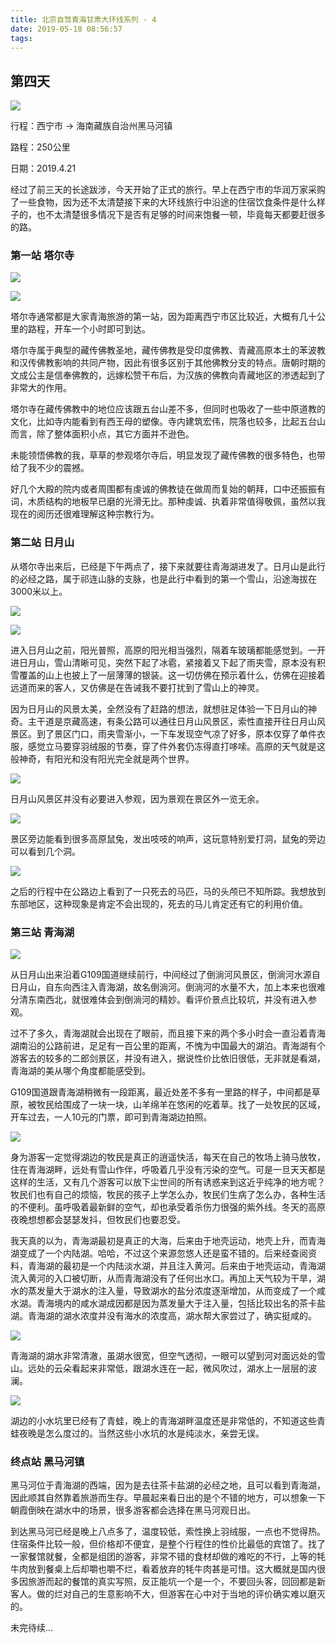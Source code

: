 ```yaml
---
title: 北京自驾青海甘肃大环线系列 - 4
date: 2019-05-18 08:56:57
tags:
---
```


## 第四天

![](https://kuring.oss-cn-beijing.aliyuncs.com/qinghai/day4-1.png)

行程：西宁市 -> 海南藏族自治州黑马河镇

路程：250公里

日期：2019.4.21

经过了前三天的长途跋涉，今天开始了正式的旅行。早上在西宁市的华润万家采购了一些食物，因为还不太清楚接下来的大环线旅行中沿途的住宿饮食条件是什么样子的，也不太清楚很多情况下是否有足够的时间来饱餐一顿，毕竟每天都要赶很多的路。

### 第一站 塔尔寺

![](https://kuring.oss-cn-beijing.aliyuncs.com/qinghai/day4-2.jpg)

![](https://kuring.oss-cn-beijing.aliyuncs.com/qinghai/day4-9.jpg)

塔尔寺通常都是大家青海旅游的第一站，因为距离西宁市区比较近，大概有几十公里的路程，开车一个小时即可到达。

塔尔寺属于典型的藏传佛教圣地，藏传佛教是受印度佛教、青藏高原本土的苯波教和汉传佛教影响的共同产物，因此有很多区别于其他佛教分支的特点。唐朝时期的文成公主是信奉佛教的，远嫁松赞干布后，为汉族的佛教向青藏地区的渗透起到了非常大的作用。

塔尔寺在藏传佛教中的地位应该跟五台山差不多，但同时也吸收了一些中原道教的文化，比如寺内能看到有西王母的塑像。寺内建筑宏伟，院落也较多，比起五台山而言，除了整体面积小点，其它方面并不逊色。

未能领悟佛教的我，草草的参观塔尔寺后，明显发现了藏传佛教的很多特色，也带给了我不少的震撼。

好几个大殿的院内或者周围都有虔诚的佛教徒在做周而复始的朝拜，口中还振振有词，木质结构的地板早已磨的光滑无比。那种虔诚、执着非常值得敬佩，虽然以我现在的阅历还很难理解这种宗教行为。

### 第二站 日月山

从塔尔寺出来后，已经是下午两点了，接下来就要往青海湖进发了。日月山是此行的必经之路，属于祁连山脉的支脉，也是此行中看到的第一个雪山，沿途海拔在3000米以上。

![](https://kuring.oss-cn-beijing.aliyuncs.com/qinghai/day4-10.jpg)

![](https://kuring.oss-cn-beijing.aliyuncs.com/qinghai/day4-11.jpg)

进入日月山之前，阳光普照，高原的阳光相当强烈，隔着车玻璃都能感觉到。一开进日月山，雪山清晰可见，突然下起了冰雹，紧接着又下起了雨夹雪，原本没有积雪覆盖的山上也披上了一层薄薄的银装。这一切仿佛在预示着什么，仿佛在迎接着远道而来的客人，又仿佛是在告诫我不要打扰到了雪山上的神灵。

因为日月山的风景太美，全然没有了赶路的想法，就想驻足体验一下日月山的神奇。主干道是京藏高速，有条公路可以通往日月山风景区，索性直接开往日月山风景区。到了景区门口，雨夹雪渐小，一下车发现空气凉了好多，原本仅穿了单件衣服，感觉立马要穿羽绒服的节奏，穿了件外套仍冻得直打哆嗦。高原的天气就是这般神奇，有阳光和没有阳光完全就是两个世界。

![](https://kuring.oss-cn-beijing.aliyuncs.com/qinghai/day4-3.jpg)

日月山风景区并没有必要进入参观，因为景观在景区外一览无余。

![](https://kuring.oss-cn-beijing.aliyuncs.com/qinghai/day4-4.jpg)

景区旁边能看到很多高原鼠兔，发出吱吱的响声，这玩意特别爱打洞，鼠兔的旁边可以看到几个洞。

![](https://kuring.oss-cn-beijing.aliyuncs.com/qinghai/day4-5.jpg)

之后的行程中在公路边上看到了一只死去的马匹，马的头颅已不知所踪。我想放到东部地区，这种现象是肯定不会出现的，死去的马儿肯定还有它的利用价值。

### 第三站 青海湖

![](https://kuring.oss-cn-beijing.aliyuncs.com/qinghai/day4-6.jpg)

从日月山出来沿着G109国道继续前行，中间经过了倒淌河风景区，倒淌河水源自日月山，自东向西注入青海湖，故名倒淌河。倒淌河的水量不大，加上本来也很难分清东南西北，就很难体会到倒淌河的精妙。看评价景点比较坑，并没有进入参观。

过不了多久，青海湖就会出现在了眼前，而且接下来的两个多小时会一直沿着青海湖南沿的公路前进，足足有一百公里的距离，不愧为中国最大的湖泊。青海湖有个游客去的较多的二郎剑景区，并没有进入，据说性价比依旧很低，无非就是看湖，青海湖的美从哪个角度都能感受到。

G109国道跟青海湖稍微有一段距离，最近处差不多有一里路的样子，中间都是草原，被牧民给围成了一块一块，山羊绵羊在悠闲的吃着草。找了一处牧民的区域，开车过去，一人10元的门票，即可到青海湖边拍照。

![](https://kuring.oss-cn-beijing.aliyuncs.com/qinghai/day4-12.jpg)

身为游客一定觉得湖边的牧民是真正的逍遥快活，每天在自己的牧场上骑马放牧，住在青海湖畔，远处有雪山作伴，呼吸着几乎没有污染的空气。可是一旦天天都是这样的生活，又有几个游客可以放下尘世间的所有诱惑来到这近乎纯净的地方呢？牧民们也有自己的烦恼，牧民的孩子上学怎么办，牧民们生病了怎么办，各种生活的不便利。虽呼吸着最新鲜的空气，却也承受着杀伤力很强的紫外线。冬天的高原夜晚想想都会瑟瑟发抖，但牧民们也要忍受。

我天真的以为，青海湖最初是真正的大海，后来由于地壳运动，地壳上升，而青海湖变成了一个内陆湖。哈哈，不过这个来源忽悠人还是蛮不错的。后来经查阅资料，青海湖的最初是一个内陆淡水湖，并且注入黄河。后来由于地壳运动，青海湖流入黄河的入口被切断，从而青海湖没有了任何出水口。再加上天气较为干旱，湖水的蒸发量大于湖水的注入量，导致湖水的盐分浓度逐渐增加，从而变成了一个咸水湖。青海境内的咸水湖成因都是因为蒸发量大于注入量，包括比较出名的茶卡盐湖。青海湖的湖水浓度并没有海水的浓度高，湖水帮大家尝过了，确实挺咸的。

![](https://kuring.oss-cn-beijing.aliyuncs.com/qinghai/day4-8.jpeg)

青海湖的湖水非常清澈，虽湖水很宽，但空气透彻，一眼可以望到河对面远处的雪山。远处的云朵看起来非常低，跟湖水连在一起，微风吹过，湖水上一层层的波澜。

![](https://kuring.oss-cn-beijing.aliyuncs.com/qinghai/day4-7.jpeg)

湖边的小水坑里已经有了青蛙，晚上的青海湖畔温度还是非常低的，不知道这些青蛙夜晚是怎么度过的。当然这些小水坑的水是纯淡水，亲尝无误。

### 终点站 黑马河镇

黑马河位于青海湖的西端，因为是去往茶卡盐湖的必经之地，且可以看到青海湖，因此顺其自然靠着旅游而生存。早晨起来看日出的是个不错的地方，可以想象一下朝霞倒映在湖水中的场景，很多游客都会选择在黑马河观日出。

到达黑马河已经是晚上八点多了，温度较低，索性换上羽绒服，一点也不觉得热。住宿条件比较一般，但价格却不便宜，是整个行程住的性价比最低的宾馆了。找了一家餐馆就餐，全都是组团的游客，非常不错的食材却做的难吃的不行，上等的牦牛肉放到餐桌上后却嚼也嚼不烂，看着放弃的牦牛肉甚是可惜。这大概就是国内很多因旅游而起的餐馆的真实写照，反正能坑一个是一个，不要回头客，回回都是新客人。做的烂对自己的生意影响不大，但游客在心中对于当地的评价确实难以磨灭的。

未完待续...
